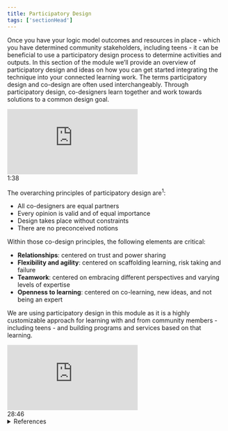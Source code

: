 ```yaml
---
title: Participatory Design
tags: ['sectionHead']
---
```


Once you have your logic model outcomes and resources in place - which you have determined community stakeholders, including teens - it can be beneficial to use a participatory design process to determine activities and outputs.  In this section of the module we’ll provide an overview of participatory design and ideas on how you can get started integrating the technique into your connected learning work. The terms participatory design and co-design are often used interchangeably. Through participatory design, co-designers learn together and work towards solutions to a common design goal.

<div class="callout videos" markdown="1">
<iframe src="https://www.youtube.com/embed/CyT3xDRunRM" frameborder="0" allow="autoplay; encrypted-media" allowfullscreen></iframe>
<div class="videotime">1:38</div></div>

The overarching principles of participatory design are<sup>1</sup>:
- All co-designers are equal partners
- Every opinion is valid and of equal importance
- Design takes place without constraints
- There are no preconceived notions

Within those co-design principles, the following elements are critical:
- **Relationships**: centered on trust and power sharing 
- **Flexibility and agility**: centered on scaffolding learning, risk taking and failure
- **Teamwork**: centered on embracing different perspectives and varying levels of expertise
- **Openness to learning**: centered on co-learning, new ideas, and not being an expert

We are using participatory design in this module as it is a highly customizable approach for learning with and from community members - including teens - and building programs and services based on that learning.

<div class="callout videos" markdown="1">
<iframe src="https://www.youtube.com/embed/V0ZvpXgPWPs" frameborder="0" allow="autoplay; encrypted-media" allowfullscreen></iframe>
<div class="videotime">28:46</div></div>



<details>
	<summary>References</summary>
	<ul>
		<li>1. <a href="https://www.vrtality.org/about/our-philosophy/">VRtality.org</a></li>
	</ul>
</details>
